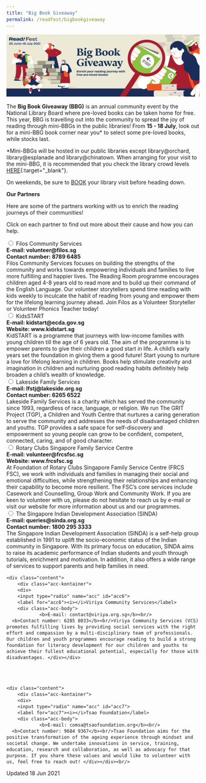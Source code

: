 ```yaml
---
title: "Big Book Giveaway"
permalink: /readfest/bigbookgiveaway
---
```


![banner RF](\images\RF_BBG.jpg)

The **Big Book Giveaway (BBG)** is an annual community event by the National Library Board where pre-loved books can be taken home for free. This year, BBG is travelling out into the community to spread the joy of reading through mini-BBGs in the public libraries! From **15 - 18 July**, look out for a mini-BBG book corner near you* to select some pre-loved books, while stocks last.



*Mini-BBGs will be hosted in our public libraries except library@orchard, library@esplanade and library@chinatown. When arranging for your visit to the mini-BBG, it is recommended that you check the library crowd levels [HERE](https://nlb.gov.sg/visitors){:target="_blank"}. 

On weekends, be sure to [BOOK](https://go.gov.sg/library-visit-booking) your library visit before heading down. 



**Our Partners** 

Here are some of the partners working with us to enrich the reading journeys of their communities! 

Click on each partner to find out more about their cause and how you can help. 



<div class="content">
	<div class="acc-kontainer">
		<div>
			<input type="radio" name="acc" id="acc1">
			<label for="acc1"><i></i>Filos Community Services</label>
			<div class="acc-body">
					<b>E-mail: volunteer@filos.sg</b><br/>
          <b>Contact number: 8789 6485</b><br/>Filos Community Services focuses on building the strengths of the community and works towards empowering individuals and families to live more fulfilling and happier lives.
          The Reading Room programme encourages children aged 4-8 years old to read more and to build up their command of the English Language. Our volunteer storytellers spend time reading with kids weekly to inculcate the habit of reading from young and empower them for the lifelong learning journey ahead. Join Filos as a Volunteer Storyteller or Volunteer Phonics Teacher today! </div>
<div class="content">
	<div class="acc-kontainer">
		<div>
			<input type="radio" name="acc" id="acc2">
			<label for="acc2"><i></i>KidsSTART</label>
			<div class="acc-body">
					<b>E-mail: kidstart@ecda.gov.sg</b><br/>
          <b>Website: www.kidstart.sg</b><br/>KidSTART is a programme that journeys with low-income families with young children till the age of 6 years old. The aim of the programme is to empower parents to give their children a good start in life. A child’s early years set the foundation in giving them a good future! Start young to nurture a love for lifelong learning in children. Books help stimulate creativity and imagination in children and nurturing good reading habits definitely help broaden a child’s wealth of knowledge. </div>

<div class="content">
	<div class="acc-kontainer">
		<div>
			<input type="radio" name="acc" id="acc3">
			<label for="acc3"><i></i>Lakeside Family Services</label>
			<div class="acc-body">
					<b>E-mail: lfstj@lakeside.org.sg</b><br/>
          <b>Contact number: 6265 6522</b><br/>Lakeside Family Services is a charity which has served the community since 1993, regardless of race, language, or religion. We run The GRIT Project (TGP), a Children and Youth Centre that nurtures a caring generation to serve the community and addresses the needs of disadvantaged children and youths. TGP provides a safe space for self-discovery and empowerment so young people can grow to be confident, competent, connected, caring, and of good character.</div>

<div class="content">
	<div class="acc-kontainer">
		<div>
			<input type="radio" name="acc" id="acc4">
			<label for="acc4"><i></i>Rotary Clubs Singapore Family Service Centre</label>
			<div class="acc-body">
					<b>E-mail: volunteer@frcsfsc.sg</b><br/>
          <b>Website: www.frcsfsc.sg</b><br/>At Foundation of Rotary Clubs Singapore Family Service Centre (FRCS FSC), we work with individuals and families in managing their social and emotional difficulties, while strengthening their relationships and enhancing their capability to become more resilient. The FSC’s core services include Casework and Counselling, Group Work and Community Work. If you are keen to volunteer with us, please do not hesitate to reach us by e-mail or visit our website for more information about us and our programmes. </div>

<div class="content">
	<div class="acc-kontainer">
		<div>
			<input type="radio" name="acc" id="acc5">
			<label for="acc5"><i></i>The Singapore Indian Development Association (SINDA)</label>
			<div class="acc-body">
					<b>E-mail: queries@sinda.org.sg</b><br/>
          <b>Contact number: 1800 295 3333</b><br/>The Singapore Indian Development Association (SINDA) is a self-help group established in 1991 to uplift the socio-economic status of the Indian community in Singapore. With its primary focus on education, SINDA aims to raise its academic performance of Indian students and youth through tutorials, enrichment and motivation. In addition, it also offers a wide range of services to support parents and help families in need.</div>



	<div class="content">
		<div class="acc-kontainer">
		<div>
		<input type="radio" name="acc" id="acc6">
		<label for="acc6"><i></i>Viriya Community Services</label>
		<div class="acc-body">
				<b>E-mail: contact@viriya.org.sg</b><br/>
	  <b>Contact number: 6285 8033</b><br/>Viriya Community Services (VCS) promotes fulfilling lives by providing social services with the right effort and compassion by a multi-disciplinary team of professionals. Our children and youth programmes encourage reading to build a strong foundation for literacy development for our children and youths to achieve their fullest educational potential, especially for those with disadvantages. </div></div>




	<div class="content">
		<div class="acc-kontainer">
		<div>
		<input type="radio" name="acc" id="acc7">
		<label for="acc7"><i></i>Tsao Foundation</label>
		<div class="acc-body">
				<b>E-mail: comsa@tsaofoundation.org</b><br/>
	  <b>Contact number: 9684 9367</b><br/>Tsao Foundation aims for the positive transformation of the ageing experience through mindset and societal change. We undertake innovations in service, training, education, research and collaboration, as well as advocacy for that purpose. If you share these values and would like to volunteer with us, feel free to reach out! </div></div><br/>









Updated 18 Jun 2021

